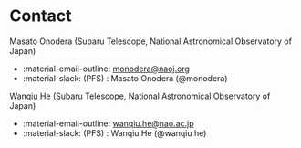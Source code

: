 # Contact

Masato Onodera (Subaru Telescope, National Astronomical Observatory of Japan)

- :material-email-outline: <monodera@naoj.org>
- :material-slack: (PFS) : Masato Onodera (@monodera)

Wanqiu He (Subaru Telescope, National Astronomical Observatory of Japan)

- :material-email-outline: <wanqiu.he@nao.ac.jp>
- :material-slack: (PFS) : Wanqiu He (@wanqiu he)
